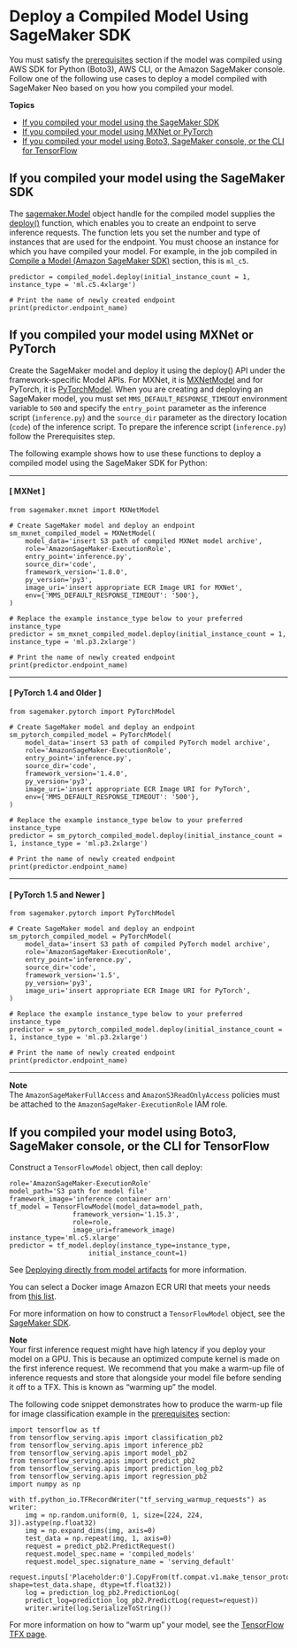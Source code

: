 # Deploy a Compiled Model Using SageMaker SDK<a name="neo-deployment-hosting-services-sdk"></a>

You must satisfy the [ prerequisites](https://docs.aws.amazon.com/sagemaker/latest/dg/neo-deployment-hosting-services-prerequisites) section if the model was compiled using AWS SDK for Python \(Boto3\), AWS CLI, or the Amazon SageMaker console\. Follow one of the following use cases to deploy a model compiled with SageMaker Neo based on you how you compiled your model\. 

**Topics**
+ [If you compiled your model using the SageMaker SDK](#neo-deployment-hosting-services-sdk-deploy-sm-sdk)
+ [If you compiled your model using MXNet or PyTorch](#neo-deployment-hosting-services-sdk-deploy-sm-boto3)
+ [If you compiled your model using Boto3, SageMaker console, or the CLI for TensorFlow](#neo-deployment-hosting-services-sdk-deploy-sm-boto3-tensorflow)

## If you compiled your model using the SageMaker SDK<a name="neo-deployment-hosting-services-sdk-deploy-sm-sdk"></a>

The [sagemaker\.Model](https://sagemaker.readthedocs.io/en/stable/api/inference/model.html?highlight=sagemaker.Model) object handle for the compiled model supplies the [deploy\(\)](https://sagemaker.readthedocs.io/en/stable/api/inference/model.html?highlight=sagemaker.Model#sagemaker.model.Model.deploy) function, which enables you to create an endpoint to serve inference requests\. The function lets you set the number and type of instances that are used for the endpoint\. You must choose an instance for which you have compiled your model\. For example, in the job compiled in [Compile a Model \(Amazon SageMaker SDK\)](https://docs.aws.amazon.com/sagemaker/latest/dg/neo-job-compilation-sagemaker-sdk.html) section, this is `ml_c5`\. 

```
predictor = compiled_model.deploy(initial_instance_count = 1, instance_type = 'ml.c5.4xlarge')

# Print the name of newly created endpoint
print(predictor.endpoint_name)
```

## If you compiled your model using MXNet or PyTorch<a name="neo-deployment-hosting-services-sdk-deploy-sm-boto3"></a>

Create the SageMaker model and deploy it using the deploy\(\) API under the framework\-specific Model APIs\. For MXNet, it is [MXNetModel](https://sagemaker.readthedocs.io/en/stable/frameworks/mxnet/sagemaker.mxnet.html?highlight=MXNetModel#mxnet-model) and for PyTorch, it is [ PyTorchModel](https://sagemaker.readthedocs.io/en/stable/frameworks/pytorch/sagemaker.pytorch.html?highlight=PyTorchModel#sagemaker.pytorch.model.PyTorchModel)\. When you are creating and deploying an SageMaker model, you must set `MMS_DEFAULT_RESPONSE_TIMEOUT` environment variable to `500` and specify the `entry_point` parameter as the inference script \(`inference.py`\) and the `source_dir` parameter as the directory location \(`code`\) of the inference script\. To prepare the inference script \(`inference.py`\) follow the Prerequisites step\. 

The following example shows how to use these functions to deploy a compiled model using the SageMaker SDK for Python: 

------
#### [ MXNet ]

```
from sagemaker.mxnet import MXNetModel

# Create SageMaker model and deploy an endpoint
sm_mxnet_compiled_model = MXNetModel(
    model_data='insert S3 path of compiled MXNet model archive',
    role='AmazonSageMaker-ExecutionRole',
    entry_point='inference.py',
    source_dir='code',
    framework_version='1.8.0',
    py_version='py3',
    image_uri='insert appropriate ECR Image URI for MXNet',
    env={'MMS_DEFAULT_RESPONSE_TIMEOUT': '500'},
)

# Replace the example instance_type below to your preferred instance_type
predictor = sm_mxnet_compiled_model.deploy(initial_instance_count = 1, instance_type = 'ml.p3.2xlarge')

# Print the name of newly created endpoint
print(predictor.endpoint_name)
```

------
#### [ PyTorch 1\.4 and Older ]

```
from sagemaker.pytorch import PyTorchModel

# Create SageMaker model and deploy an endpoint
sm_pytorch_compiled_model = PyTorchModel(
    model_data='insert S3 path of compiled PyTorch model archive',
    role='AmazonSageMaker-ExecutionRole',
    entry_point='inference.py',
    source_dir='code',
    framework_version='1.4.0',
    py_version='py3',
    image_uri='insert appropriate ECR Image URI for PyTorch',
    env={'MMS_DEFAULT_RESPONSE_TIMEOUT': '500'},
)

# Replace the example instance_type below to your preferred instance_type
predictor = sm_pytorch_compiled_model.deploy(initial_instance_count = 1, instance_type = 'ml.p3.2xlarge')

# Print the name of newly created endpoint
print(predictor.endpoint_name)
```

------
#### [ PyTorch 1\.5 and Newer ]

```
from sagemaker.pytorch import PyTorchModel

# Create SageMaker model and deploy an endpoint
sm_pytorch_compiled_model = PyTorchModel(
    model_data='insert S3 path of compiled PyTorch model archive',
    role='AmazonSageMaker-ExecutionRole',
    entry_point='inference.py',
    source_dir='code',
    framework_version='1.5',
    py_version='py3',
    image_uri='insert appropriate ECR Image URI for PyTorch',
)

# Replace the example instance_type below to your preferred instance_type
predictor = sm_pytorch_compiled_model.deploy(initial_instance_count = 1, instance_type = 'ml.p3.2xlarge')

# Print the name of newly created endpoint
print(predictor.endpoint_name)
```

------

**Note**  
The `AmazonSageMakerFullAccess` and `AmazonS3ReadOnlyAccess` policies must be attached to the `AmazonSageMaker-ExecutionRole` IAM role\. 

## If you compiled your model using Boto3, SageMaker console, or the CLI for TensorFlow<a name="neo-deployment-hosting-services-sdk-deploy-sm-boto3-tensorflow"></a>

Construct a `TensorFlowModel` object, then call deploy: 

```
role='AmazonSageMaker-ExecutionRole'
model_path='S3 path for model file'
framework_image='inference container arn'
tf_model = TensorFlowModel(model_data=model_path,
                framework_version='1.15.3',
                role=role, 
                image_uri=framework_image)
instance_type='ml.c5.xlarge'
predictor = tf_model.deploy(instance_type=instance_type,
                    initial_instance_count=1)
```

See [Deploying directly from model artifacts](https://sagemaker.readthedocs.io/en/stable/frameworks/tensorflow/deploying_tensorflow_serving.html#deploying-directly-from-model-artifacts) for more information\. 

You can select a Docker image Amazon ECR URI that meets your needs from [this list](https://docs.aws.amazon.com/sagemaker/latest/dg/neo-deployment-hosting-services-container-images.html)\. 

For more information on how to construct a `TensorFlowModel` object, see the [SageMaker SDK](https://sagemaker.readthedocs.io/en/stable/frameworks/tensorflow/sagemaker.tensorflow.html#tensorflow-serving-model)\. 

**Note**  
Your first inference request might have high latency if you deploy your model on a GPU\. This is because an optimized compute kernel is made on the first inference request\. We recommend that you make a warm\-up file of inference requests and store that alongside your model file before sending it off to a TFX\. This is known as “warming up” the model\. 

The following code snippet demonstrates how to produce the warm\-up file for image classification example in the [prerequisites](https://docs.aws.amazon.com/sagemaker/latest/dg/neo-deployment-hosting-services-prerequisites) section: 

```
import tensorflow as tf
from tensorflow_serving.apis import classification_pb2
from tensorflow_serving.apis import inference_pb2
from tensorflow_serving.apis import model_pb2
from tensorflow_serving.apis import predict_pb2
from tensorflow_serving.apis import prediction_log_pb2
from tensorflow_serving.apis import regression_pb2
import numpy as np

with tf.python_io.TFRecordWriter("tf_serving_warmup_requests") as writer:       
    img = np.random.uniform(0, 1, size=[224, 224, 3]).astype(np.float32)
    img = np.expand_dims(img, axis=0)
    test_data = np.repeat(img, 1, axis=0)
    request = predict_pb2.PredictRequest()
    request.model_spec.name = 'compiled_models'
    request.model_spec.signature_name = 'serving_default'
    request.inputs['Placeholder:0'].CopyFrom(tf.compat.v1.make_tensor_proto(test_data, shape=test_data.shape, dtype=tf.float32))
    log = prediction_log_pb2.PredictionLog(
    predict_log=prediction_log_pb2.PredictLog(request=request))
    writer.write(log.SerializeToString())
```

For more information on how to “warm up” your model, see the [TensorFlow TFX page](https://www.tensorflow.org/tfx/serving/saved_model_warmup)\.